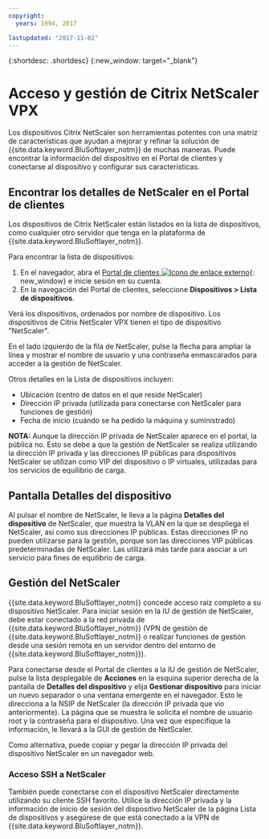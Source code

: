 ```yaml
---
copyright:
  years: 1994, 2017

lastupdated: "2017-11-02"
---
```


{:shortdesc: .shortdesc}
{:new_window: target="_blank"}

# Acceso y gestión de Citrix NetScaler VPX

Los dispositivos Citrix NetScaler son herramientas potentes con una matriz de características que ayudan a mejorar y refinar la solución de {{site.data.keyword.BluSoftlayer_notm}} de muchas maneras. Puede encontrar la información del dispositivo en el Portal de clientes y conectarse al dispositivo y configurar sus características.  

## Encontrar los detalles de NetScaler en el Portal de clientes

Los dispositivos de Citrix NetScaler están listados en la lista de dispositivos, como cualquier otro servidor que tenga en la plataforma de {{site.data.keyword.BluSoftlayer_notm}}.

Para encontrar la lista de dispositivos:

1. En el navegador, abra el [Portal de clientes ![Icono de enlace externo](../../icons/launch-glyph.svg "Icono de enlace externo")](https://control.softlayer.com/){: new_window} e inicie sesión en su cuenta.
2. En la navegación del Portal de clientes, seleccione **Dispositivos > Lista de dispositivos**.

Verá los dispositivos, ordenados por nombre de dispositivo. Los dispositivos de Citrix NetScaler VPX tienen el tipo de dispositivo "NetScaler". 

En el lado izquierdo de la fila de NetScaler, pulse la flecha para ampliar la línea y mostrar el nombre de usuario y una contraseña enmascarados para acceder a la gestión de NetScaler. 

Otros detalles en la Lista de dispositivos incluyen: 

* Ubicación (centro de datos en el que reside NetScaler)
* Dirección IP privada (utilizada para conectarse con NetScaler para funciones de gestión)
* Fecha de inicio (cuándo se ha pedido la máquina y suministrado)

**NOTA:** Aunque la dirección IP privada de NetScaler aparece en el portal, la pública no. Esto se debe a que la gestión de NetScaler se realiza utilizando la dirección IP privada y las direcciones IP públicas para dispositivos NetScaler se utilizan como VIP del dispositivo o IP virtuales, utilizadas para los servicios de equilibrio de carga.

## Pantalla Detalles del dispositivo 

Al pulsar el nombre de NetScaler, le lleva a la página **Detalles del dispositivo** de NetScaler, que muestra la VLAN en la que se despliega el NetScaler, así como sus direcciones IP públicas. Estas direcciones IP no pueden utilizarse para la gestión, porque son las direcciones VIP públicas predeterminadas de NetScaler. Las utilizará más tarde para asociar a un servicio para fines de equilibrio de carga.

## Gestión del NetScaler

{{site.data.keyword.BluSoftlayer_notm}} concede acceso raíz completo a su dispositivo NetScaler. Para iniciar sesión en la IU de gestión de NetScaler, debe estar conectado a la red privada de {{site.data.keyword.BluSoftlayer_notm}} (VPN de gestión de {{site.data.keyword.BluSoftlayer_notm}} o realizar funciones de gestión desde una sesión remota en un servidor dentro del entorno de {{site.data.keyword.BluSoftlayer_notm}}). 

Para conectarse desde el Portal de clientes a la IU de gestión de NetScaler, pulse la lista desplegable de **Acciones** en la esquina superior derecha de la pantalla de **Detalles del dispositivo** y elija **Gestionar dispositivo** para iniciar un nuevo separador o una ventana emergente en el navegador. Esto le direcciona a la NSIP de NetScaler (la dirección IP privada que vio anteriormente). La página que se muestra le solicita el nombre de usuario root y la contraseña para el dispositivo. Una vez que especifique la información, le llevará a la GUI de gestión de NetScaler. 

Como alternativa, puede copiar y pegar la dirección IP privada del dispositivo NetScaler en un navegador web.

### Acceso SSH a NetScaler

También puede conectarse con el dispositivo NetScaler directamente utilizando su cliente SSH favorito. Utilice la dirección IP privada y la información de inicio de sesión del dispositivo NetScaler de la página Lista de dispositivos y asegúrese de que está conectado a la VPN de {{site.data.keyword.BluSoftlayer_notm}}. 
